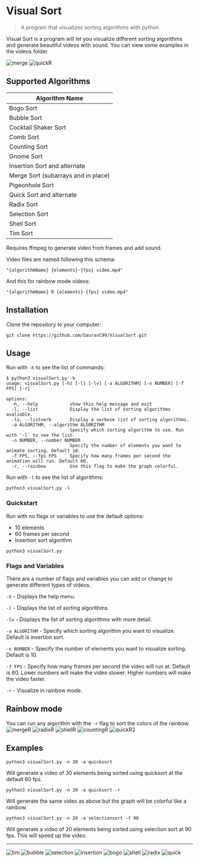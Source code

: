 # Visual Sort

> A program that visualizes sorting algorithms with python

Visual Sort is a program will let you visualize different sorting algorithms and generate beautiful videos with sound. 
You can view some examples in the videos folder.

![merge](/examples/Merge30.gif)
![quickR](/examples/QuickR30.gif)

## Supported Algorithms
| Algorithm Name |
| -------------- |
| Bogo Sort |
| Bubble Sort |
| Cocktail Shaker Sort |
| Comb Sort |
| Counting Sort |
| Gnome Sort |
| Insertion Sort and alternate |
| Merge Sort (subarrays and in place) |
| Pigeonhole Sort |
| Quick Sort and alternate |
| Radix Sort |
| Selection Sort |
| Shell Sort |
| Tim Sort |

Requires ffmpeg to generate video from frames and add sound.

Video files are named following this schema:

`"{algorithmName} {elements}-{fps} video.mp4"`

And this for rainbow mode videos:

`"{algorithmName} R {elements}-{fps} video.mp4"`


## Installation
Clone the repository to your computer:
```
git clone https://github.com/SauravC99/VisualSort.git
```


## Usage
Run with `-h` to see the list of commands:
```console
$ python3 visualSort.py -h
usage: visualSort.py [-h] [-l] [-lv] [-a ALGORITHM] [-n NUMBER] [-f FPS] [-r]

options:
  -h, --help            show this help message and exit
  -l, --list            Display the list of sorting algorithms avaliable.
  -lv, --listverb       Display a verbose list of sorting algorithms.
  -a ALGORITHM, --algorithm ALGORITHM
                        Specify which sorting algorithm to use. Run with '-l' to see the list.
  -n NUMBER, --number NUMBER
                        Specify the number of elements you want to animate sorting. Default 10.
  -f FPS, --fps FPS     Specify how many frames per second the animation will run. Default 60.
  -r, --rainbow         Use this flag to make the graph colorful.
```
Run with `-l` to see the list of algorithms:
```
python3 visualSort.py -l
```

### Quickstart
Run with no flags or variables to use the default options:
- 10 elements
- 60 frames per second
- Insertion sort algorithm
```
python3 visualSort.py
```

### Flags and Variables
There are a number of flags and variables you can add or change to generate different types of videos.

`-h` - Displays the help menu.

`-l` - Displays the list of sorting algorithms.

`-lv` - Displays the list of sorting algorithms with more detail.

`-a ALGORITHM` - Specify which sorting algorithm you want to visualize. Default is insertion sort.

`-n NUMBER` - Specify the number of elements you want to visualize sorting. Default is 10.

`-f FPS` - Specify how many frames per second the video will run at. Default is 60. Lower numbers will make the video slower. Higher numbers will make the video faster.

`-r` - Visualize in rainbow mode.


## Rainbow mode
You can run any algorithm with the `-r` flag to sort the colors of the rainbow.
![mergeR](/examples/MergeR60.gif)
![radixR](/examples/RadixR60.gif)
![shellR](/examples/ShellR70.gif)
![countingR](/examples/CountingR50.gif)
![quickR2](/examples/QuickR50.gif)


## Examples
```
python3 visualSort.py -n 30 -a quicksort
```
Will generate a video of 30 elements being sorted using quicksort at the default 60 fps.
```
python3 visualSort.py -n 30 -a quicksort -r
```
Will generate the same video as above but the graph will be colorful like a rainbow.
```
python3 visualSort.py -n 20 -a selectionsort -f 90
```
Will generate a video of 20 elements being sorted using selection sort at 90 fps. This will speed up the video.

--------------------

![tim](/examples/Tim50.gif)
![bubble](/examples/Bubble15.gif)
![selection](/examples/Selection20.gif)
![insertion](/examples/Insertion20.gif)
![bogo](/examples/Bogo5.gif)
![shell](/examples/Shell30.gif)
![radix](/examples/Radix30.gif)
![quick](/examples/Quick40.gif)